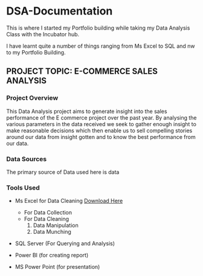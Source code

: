 # DSA-Documentation

 This is where I started my Portfolio building while taking my Data Analysis Class with the Incubator hub.
 
 I have learnt quite a number of things ranging from Ms Excel to SQL and nw to my Portfolio Building.

## PROJECT TOPIC: E-COMMERCE SALES ANALYSIS

### Project Overview
This Data Analysis project aims to generate insight into the sales performance of the E commerce project over the past year. By analysing the various parameters in the data received we seek to gather enough insight to make reasonable decisions which then enable us to sell compelling stories around our data from insight gotten and to know the best performance from our data.

### Data Sources
The primary source of Data used here is data
                                         
###  Tools Used
- Ms Excel for Data Cleaning [Download Here](http://www.microsoft)
     - For Data Collection
     - For Data Cleaning
        1. Data Manipulation
        2. Data Munching
      
- SQL Server (For Querying and Analysis)
- Power BI (for creating report)
- MS Power Point (for presentation)

